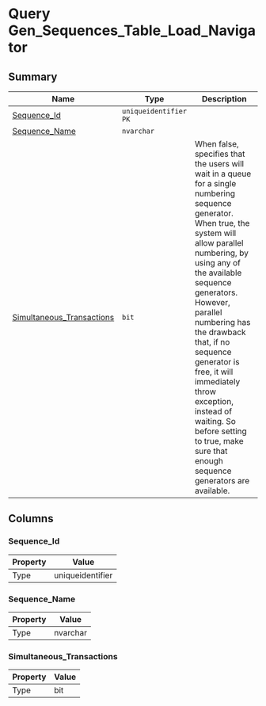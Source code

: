 # Query Gen_Sequences_Table_Load_Navigator


## Summary

| Name | Type | Description |
| - | - | --- |
|[Sequence_Id](#sequence_id)|`uniqueidentifier` `PK`||
|[Sequence_Name](#sequence_name)|`nvarchar` ||
|[Simultaneous_Transactions](#simultaneous_transactions)|`bit` |When false, specifies that the users will wait in a queue for a single numbering sequence generator. When true, the system will allow parallel numbering, by using any of the available sequence generators. However, parallel numbering has the drawback that, if no sequence generator is free, it will immediately throw exception, instead of waiting. So before setting to true, make sure that enough sequence generators are available.|

## Columns

### Sequence_Id

| Property | Value |
| - | - |
|Type|uniqueidentifier|

### Sequence_Name

| Property | Value |
| - | - |
|Type|nvarchar|

### Simultaneous_Transactions

| Property | Value |
| - | - |
|Type|bit|


